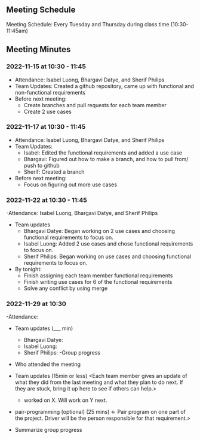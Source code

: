 ## Meeting Schedule

Meeting Schedule: Every Tuesday and Thursday during class time (10:30-11:45am)
  
## Meeting Minutes

### 2022-11-15 at 10:30 - 11:45
- Attendance: Isabel Luong, Bhargavi Datye, and Sherif Philips
- Team Updates: Created a github repository, came up with functional and
 non-functional requirements
- Before next meeting:
  - Create branches and pull requests for each team member
  - Create 2 use cases

### 2022-11-17 at 10:30 - 11:45
- Attendance: Isabel Luong, Bhargavi Datye, and Sherif Philips
- Team Updates: 
  - Isabel: Edited the functional requirements and added a use case
  - Bhargavi: Figured out how to make a branch, and how to pull from/ push to github
  - Sherif: Created a branch
- Before next meeting: 
  - Focus on figuring out more use cases

### 2022-11-22 at 10:30 - 11:45
-Attendance: Isabel Luong, Bhargavi Datye, and Sherif Philips
- Team updates
  - Bhargavi Datye: Began working on 2 use cases and choosing functional requirements to focus on.
  - Isabel Luong: Added 2 use cases and chose functional requirements to focus on.
  - Sherif Philips: Began working on use cases and choosing functional requirements to focus on.
- By tonight:
  - Finish assigning each team member functional requirements
  - Finish writing use cases for 6 of the functional requirements
  - Solve any conflict by using merge

### 2022-11-29 at 10:30
-Attendance: 
- Team updates (___ min)
  - Bhargavi Datye: 
  - Isabel Luong:
  - Sherif Philips: 
-Group progress

- Who attended the meeting
- Team updates (15min or less)
  <Each team member gives an update of what they did from the last meeting and what they plan to do next. If they are stuck, bring it up here to see if others can help.>
  - <name> worked on X. Will work on Y next. 

- pair-programming (optional) (25 mins)
  <- Pair program on one part of the project. Driver will be the person responsible for that requirement.>

- Summarize group progress
